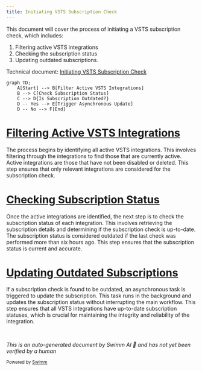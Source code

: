 ```yaml
---
title: Initiating VSTS Subscription Check
---
```

This document will cover the process of initiating a VSTS subscription check, which includes:

1. Filtering active VSTS integrations
2. Checking the subscription status
3. Updating outdated subscriptions.

Technical document: <SwmLink doc-title="Initiating VSTS Subscription Check">[Initiating VSTS Subscription Check](/.swm/initiating-vsts-subscription-check.v5q2m4cv.sw.md)</SwmLink>

```mermaid
graph TD;
    A[Start] --> B[Filter Active VSTS Integrations]
    B --> C[Check Subscription Status]
    C --> D{Is Subscription Outdated?}
    D -- Yes --> E[Trigger Asynchronous Update]
    D -- No --> F[End]
```

# [Filtering Active VSTS Integrations](https://app.swimm.io/repos/Z2l0aHViJTNBJTNBc2VudHJ5LWRlbW8tMSUzQSUzQVN3aW1tLURlbW8=/docs/v5q2m4cv#kickoff_vsts_subscription_check)

The process begins by identifying all active VSTS integrations. This involves filtering through the integrations to find those that are currently active. Active integrations are those that have not been disabled or deleted. This step ensures that only relevant integrations are considered for the subscription check.

# [Checking Subscription Status](https://app.swimm.io/repos/Z2l0aHViJTNBJTNBc2VudHJ5LWRlbW8tMSUzQSUzQVN3aW1tLURlbW8=/docs/v5q2m4cv#kickoff_vsts_subscription_check)

Once the active integrations are identified, the next step is to check the subscription status of each integration. This involves retrieving the subscription details and determining if the subscription check is up-to-date. The subscription status is considered outdated if the last check was performed more than six hours ago. This step ensures that the subscription status is current and accurate.

# [Updating Outdated Subscriptions](https://app.swimm.io/repos/Z2l0aHViJTNBJTNBc2VudHJ5LWRlbW8tMSUzQSUzQVN3aW1tLURlbW8=/docs/v5q2m4cv#kickoff_vsts_subscription_check)

If a subscription check is found to be outdated, an asynchronous task is triggered to update the subscription. This task runs in the background and updates the subscription status without interrupting the main workflow. This step ensures that all VSTS integrations have up-to-date subscription statuses, which is crucial for maintaining the integrity and reliability of the integration.

&nbsp;

*This is an auto-generated document by Swimm AI 🌊 and has not yet been verified by a human*

<SwmMeta version="3.0.0" repo-id="Z2l0aHViJTNBJTNBc2VudHJ5LWRlbW8tMSUzQSUzQVN3aW1tLURlbW8=" repo-name="sentry-demo-1" doc-type="product-flows"><sup>Powered by [Swimm](/)</sup></SwmMeta>
